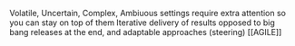 Volatile, Uncertain, Complex, Ambiuous settings require extra attention so you can stay on top of them
Iterative delivery of results opposed to big bang releases at the end, and adaptable approaches (steering)
[[AGILE]]
